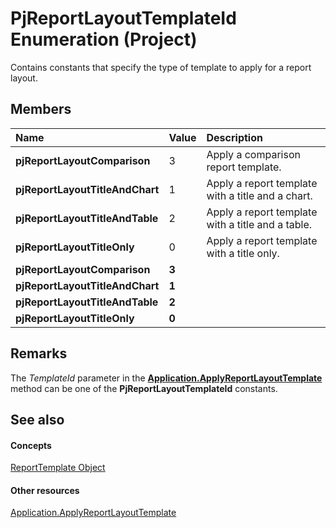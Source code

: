 
# PjReportLayoutTemplateId Enumeration (Project)
Contains constants that specify the type of template to apply for a report layout.

## Members



|**Name**|**Value**|**Description**|
|:-----|:-----|:-----|
| **pjReportLayoutComparison**|3|Apply a comparison report template.|
| **pjReportLayoutTitleAndChart**|1|Apply a report template with a title and a chart.|
| **pjReportLayoutTitleAndTable**|2|Apply a report template with a title and a table.|
| **pjReportLayoutTitleOnly**|0|Apply a report template with a title only.|
| **pjReportLayoutComparison**| **3**||
| **pjReportLayoutTitleAndChart**| **1**||
| **pjReportLayoutTitleAndTable**| **2**||
| **pjReportLayoutTitleOnly**| **0**||

## Remarks

The  _TemplateId_ parameter in the **[Application.ApplyReportLayoutTemplate](cbc233c9-b955-3cd2-b1b8-99e4257bfea0.md)** method can be one of the **PjReportLayoutTemplateId** constants.


## See also


#### Concepts


[ReportTemplate Object](bea2838c-60b1-f33d-1b3d-a12382bbeca6.md)
#### Other resources


[Application.ApplyReportLayoutTemplate](cbc233c9-b955-3cd2-b1b8-99e4257bfea0.md)
